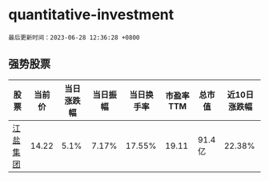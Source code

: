 # quantitative-investment

`最后更新时间：2023-06-28 12:36:28 +0800`

## 强势股票

|股票|当前价|当日涨跌幅|当日振幅|当日换手率|市盈率TTM|总市值|近10日涨跌幅|
|----|----|----|----|----|----|----|----|
|[江盐集团](https://xueqiu.com/S/SH601065)|14.22|5.1%|7.17%|17.55%|19.11|91.4亿|22.38%|
